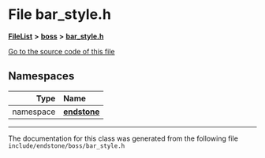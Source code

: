 

# File bar\_style.h



[**FileList**](files.md) **>** [**boss**](dir_d0a7fd8d5b72659767e2a2651b1ff51c.md) **>** [**bar\_style.h**](bar__style_8h.md)

[Go to the source code of this file](bar__style_8h_source.md)
















## Namespaces

| Type | Name |
| ---: | :--- |
| namespace | [**endstone**](namespaceendstone.md) <br> |





















































------------------------------
The documentation for this class was generated from the following file `include/endstone/boss/bar_style.h`


